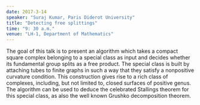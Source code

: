 ```yaml
---
date: 2017-3-14
speaker: "Suraj Kumar, Paris Diderot University"
title: "Detecting free splittings"
time: "9: 30 a.m."
venue: "LH-1, Department of Mathematics"
---
```

The goal of this talk is to present an algorithm which takes a
compact square complex belonging to a special class as input and decides
whether its fundamental group splits as a free product. The special class
is built by attaching tubes to finite graphs in such a way that they
satisfy a nonpositive curvature condition. This construction gives rise to
a rich class of complexes, including, but not limited to, closed surfaces
of positive genus.
The algorithm can be used to deduce the celebrated Stallings theorem for
this special class, as also the well known Grushko decomposition theorem.
